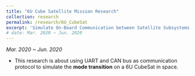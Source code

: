 ```yaml
---
title: "6U Cube Satellite Mission Research"
collection: research
permalink: /research/6U_CubeSat
excerpt: 'Simulate On-Board Communication between Satellite Subsystems with UART and CAN Bus.'
# date: Mar. 2020 ~ Jun. 2020
---
```

*Mar. 2020 ~ Jun. 2020*  

* This research is about using UART and CAN bus as communication protocol
to simulate the **mode transition** on a 6U CubeSat in space.

<!-- [Download paper here](http://academicpages.github.io/files/paper2.pdf) -->

<!-- Recommended citation: Goro Yeh, You. (2010). "Paper Title Number 2." <i>Journal 1</i>. 1(2). -->